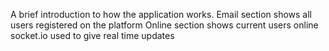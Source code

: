 A brief introduction to how the application works.
Email section shows all users registered on the platform
Online section shows current users online
socket.io used to give real time updates
